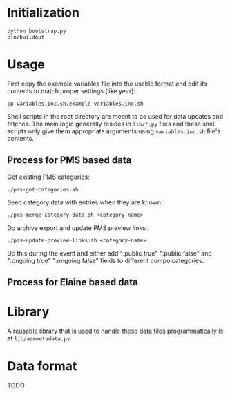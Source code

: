 # Initialization

    python bootstrap.py
    bin/buildout

# Usage

First copy the example variables file into the usable format and edit
its contents to match proper settings (like year):

    cp variables.inc.sh.example variables.inc.sh

Shell scripts in the root directory are meant to be used for data
updates and fetches. The main logic generally resides in `lib/*.py`
files and these shell scripts only give them appropriate arguments
using `variables.inc.sh` file's contents.

## Process for PMS based data

Get existing PMS categories:

    ./pms-get-categories.sh

Seed category data with entries when they are known:

    ./pms-merge-category-data.sh <category-name>

Do archive export and update PMS preview links:

    ./pms-update-preview-links.sh <category-name>

Do this during the event and either add ":public true" ":public false"
and ":ongoing true" ":ongoing false" fields to different compo
categories.

## Process for Elaine based data

# Library

A reusable library that is used to handle these data files
programmatically is at `lib/asmmetadata.py`.

# Data format

TODO
